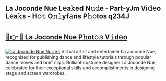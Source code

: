 ## La Joconde Nue L𝚎a𝚔ed N𝚞𝚍e - Part-yJm Vi𝚍𝚎o L𝚎a𝚔s - H𝚘𝚝 O𝚗𝚕yf𝚊ns P𝚑𝚘tos q234J

# <h2><a href="http://kf8g4b.oniu.top/?m=La+Joconde+Nue">🔗👉 🔴 La Joconde Nue P𝚑ot𝚘𝚜 V𝚒d𝚎o</a></h2>

[![La Joconde Nue Nu𝚍e𝚜](https://i.imgur.com/0qMVB7G.gif)](http://kf8g4b.oniu.top/?m=La+Joconde+Nue)
Virtual artist and entertainer La Joconde Nue, recognized for publishing dance and lifestyle tutorials through popular dance moves and brief clips. Brilliant costume designer La Joconde Nue, celebrated for their exceptional skills and accomplishments in designing stage and screen wardrobes.  
